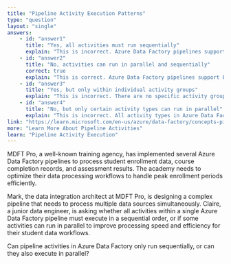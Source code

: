 ```yaml
---
title: "Pipeline Activity Execution Patterns"
type: "question"
layout: "single"
answers:
    - id: "answer1"
      title: "Yes, all activities must run sequentially"
      explain: "This is incorrect. Azure Data Factory pipelines support both sequential and parallel execution of activities, allowing for more efficient and flexible data processing workflows."
    - id: "answer2"
      title: "No, activities can run in parallel and sequentially"
      correct: true
      explain: "This is correct. Azure Data Factory pipelines support both parallel and sequential execution patterns. Activities can run in parallel when there are no dependencies between them, and sequentially when one activity depends on the output of another."
    - id: "answer3"
      title: "Yes, but only within individual activity groups"
      explain: "This is incorrect. There are no specific activity groups that restrict execution patterns. Activities within a pipeline can be configured to run in parallel or sequentially based on their dependencies."
    - id: "answer4"
      title: "No, but only certain activity types can run in parallel"
      explain: "This is incorrect. All activity types in Azure Data Factory can run in parallel as long as there are no dependencies between them. The execution pattern is determined by dependencies, not by activity type."
link: "https://learn.microsoft.com/en-us/azure/data-factory/concepts-pipelines-activities"
more: "Learn More About Pipeline Activities"
learn: "Pipeline Activity Execution"
---
```


MDFT Pro, a well-known training agency, has implemented several Azure Data Factory pipelines to process student enrollment data, course completion records, and assessment results. The academy needs to optimize their data processing workflows to handle peak enrollment periods efficiently.

Mark, the data integration architect at MDFT Pro, is designing a complex pipeline that needs to process multiple data sources simultaneously. Claire, a junior data engineer, is asking whether all activities within a single Azure Data Factory pipeline must execute in a sequential order, or if some activities can run in parallel to improve processing speed and efficiency for their student data workflows.

Can pipeline activities in Azure Data Factory only run sequentially, or can they also execute in parallel?
